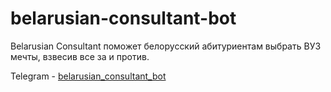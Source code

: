 # belarusian-consultant-bot
Belarusian Consultant поможет белорусский абитуриентам выбрать ВУЗ мечты, взвесив все за и против.

Telegram - [belarusian_consultant_bot](https://svvoooyyyy.itch.io/ihavetwosides)
